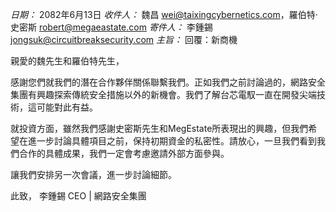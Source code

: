 _日期：_ 2082年6月13日
_收件人：_ 魏昌 <wei@taixingcybernetics.com>，羅伯特·史密斯 <robert@megaeastate.com>
_寄件人：_ 李鍾錫 <jongsuk@circuitbreaksecurity.com>
_主旨：_ 回覆：新商機

親愛的魏先生和羅伯特先生，

感謝您們就我們的潛在合作夥伴關係聯繫我們。正如我們之前討論過的，網路安全集團有興趣探索傳統安全措施以外的新機會。我們了解台芯電馭一直在開發尖端技術，這可能對此有益。

就投資方面，雖然我們感謝史密斯先生和MegEstate所表現出的興趣，但我們希望在進一步討論具體項目之前，保持初期資金的私密性。請放心，一旦我們看到我們合作的具體成果，我們一定會考慮邀請外部方面參與。

讓我們安排另一次會議，進一步討論細節。

此致，
李鍾錫
CEO | 網路安全集團
